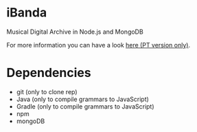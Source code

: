 # iBanda

Musical Digital Archive in Node.js and MongoDB

For more information you can have a look [here (PT version only)](tex).

# Dependencies
- git (only to clone rep)
- Java (only to compile grammars to JavaScript)
- Gradle (only to compile grammars to JavaScript)
- npm
- mongoDB
